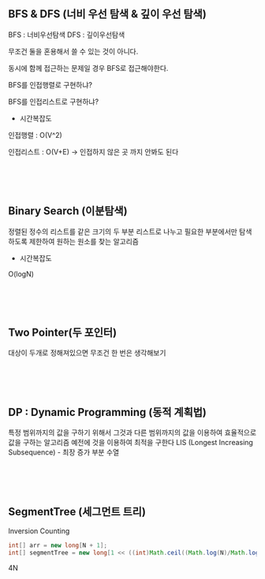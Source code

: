 ## BFS & DFS (너비 우선 탐색 & 깊이 우선 탐색)
BFS : 너비우선탐색
DFS : 깊이우선탐색

무조건 둘을 혼용해서 쓸 수 있는 것이 아니다.

동시에 함께 접근하는 문제일 경우 BFS로 접근해야한다.

BFS를 인접행렬로 구현하냐?

BFS를 인접리스트로 구현하냐?

* 시간복잡도
  
인접행렬 : O(V^2)

인접리스트 : O(V+E) -> 인접하지 않은 곳 까지 안봐도 된다



<br><br><br>

## Binary Search (이분탐색)
정렬된 정수의 리스트를 같은 크기의 두 부분 리스트로 나누고 필요한 부분에서만 탐색하도록 제한하여 원하는 원소를 찾는 알고리즘

* 시간복잡도
  
O(logN)


<br><br><br>

## Two Pointer(두 포인터)
대상이 두개로 정해져있으면 무조건 한 번은 생각해보기

<br><br><br>

## DP : Dynamic Programming (동적 계획법)
특정 범위까지의 값을 구하기 위해서 그것과 다른 범위까지의 값을 이용하여 효율적으로 값을 구하는 알고리즘
예전에 것을 이용하여 최적을 구한다
LIS (Longest Increasing Subsequence) - 최장 증가 부분 수열

<br><br><br>

## SegmentTree (세그먼트 트리)
Inversion Counting

```java
int[] arr = new long[N + 1];
int[] segmentTree = new long[1 << ((int)Math.ceil((Math.log(N)/Math.log(2))) + 1)];
```


4N

